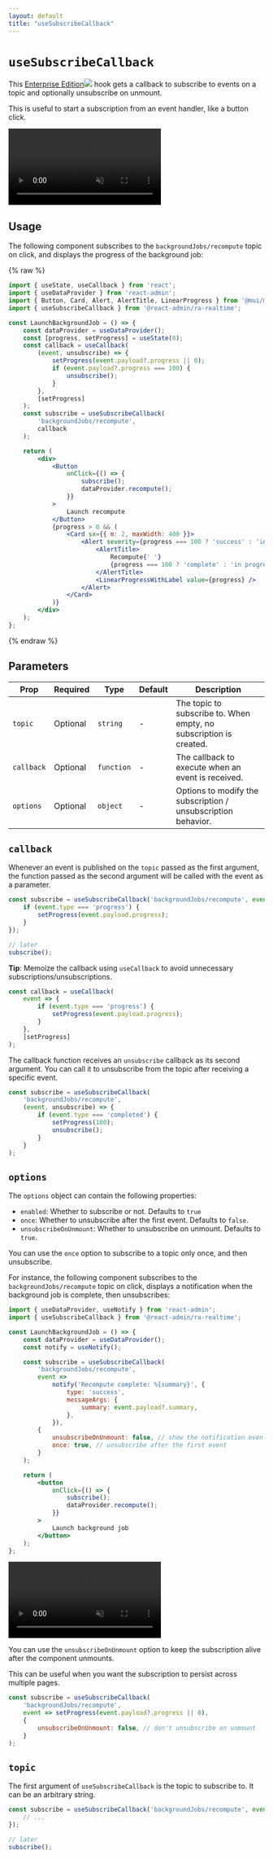 ```yaml
---
layout: default
title: "useSubscribeCallback"
---
```


# `useSubscribeCallback`

This [Enterprise Edition](https://marmelab.com/ra-enterprise)<img class="icon" src="./img/premium.svg" /> hook gets a callback to subscribe to events on a topic and optionally unsubscribe on unmount.

This is useful to start a subscription from an event handler, like a button click.

<video controls autoplay muted loop>
  <source src="./img/useSubscribeCallback.webm" type="video/webm"/>
  Your browser does not support the video tag.
</video>


## Usage

The following component subscribes to the `backgroundJobs/recompute` topic on click, and displays the progress of the background job:

{% raw %}
```jsx
import { useState, useCallback } from 'react';
import { useDataProvider } from 'react-admin';
import { Button, Card, Alert, AlertTitle, LinearProgress } from '@mui/material';
import { useSubscribeCallback } from '@react-admin/ra-realtime';

const LaunchBackgroundJob = () => {
    const dataProvider = useDataProvider();
    const [progress, setProgress] = useState(0);
    const callback = useCallback(
        (event, unsubscribe) => {
            setProgress(event.payload?.progress || 0);
            if (event.payload?.progress === 100) {
                unsubscribe();
            }
        },
        [setProgress]
    );
    const subscribe = useSubscribeCallback(
        'backgroundJobs/recompute',
        callback
    );

    return (
        <div>
            <Button
                onClick={() => {
                    subscribe();
                    dataProvider.recompute();
                }}
            >
                Launch recompute
            </Button>
            {progress > 0 && (
                <Card sx={{ m: 2, maxWidth: 400 }}>
                    <Alert severity={progress === 100 ? 'success' : 'info'}>
                        <AlertTitle>
                            Recompute{' '}
                            {progress === 100 ? 'complete' : 'in progress'}
                        </AlertTitle>
                        <LinearProgressWithLabel value={progress} />
                    </Alert>
                </Card>
            )}
        </div>
    );
};
```
{% endraw %}

## Parameters

| Prop       | Required | Type       | Default | Description                                                        |
| ---------- | -------- | ---------- | ------- | ------------------------------------------------------------------ |
| `topic`    | Optional | `string`   | -       | The topic to subscribe to. When empty, no subscription is created. |
| `callback` | Optional | `function` | -       | The callback to execute when an event is received.                 |
| `options`  | Optional | `object`   | -       | Options to modify the subscription / unsubscription behavior.      |

## `callback`

Whenever an event is published on the `topic` passed as the first argument, the function passed as the second argument will be called with the event as a parameter.

```jsx
const subscribe = useSubscribeCallback('backgroundJobs/recompute', event => {
    if (event.type === 'progress') {
        setProgress(event.payload.progress);
    }
});

// later
subscribe();
```

**Tip**: Memoize the callback using `useCallback` to avoid unnecessary subscriptions/unsubscriptions.

```jsx
const callback = useCallback(
    event => {
        if (event.type === 'progress') {
            setProgress(event.payload.progress);
        }
    },
    [setProgress]
);
```

The callback function receives an `unsubscribe` callback as its second argument. You can call it to unsubscribe from the topic after receiving a specific event.

```jsx
const subscribe = useSubscribeCallback(
    'backgroundJobs/recompute',
    (event, unsubscribe) => {
        if (event.type === 'completed') {
            setProgress(100);
            unsubscribe();
        }
    }
);
```

## `options`

The `options` object can contain the following properties:

-   `enabled`: Whether to subscribe or not. Defaults to `true`
-   `once`: Whether to unsubscribe after the first event. Defaults to `false`.
-   `unsubscribeOnUnmount`: Whether to unsubscribe on unmount. Defaults to `true`.

You can use the `once` option to subscribe to a topic only once, and then unsubscribe.

For instance, the following component subscribes to the `backgroundJobs/recompute` topic on click, displays a notification when the background job is complete, then unsubscribes:

```jsx
import { useDataProvider, useNotify } from 'react-admin';
import { useSubscribeCallback } from '@react-admin/ra-realtime';

const LaunchBackgroundJob = () => {
    const dataProvider = useDataProvider();
    const notify = useNotify();

    const subscribe = useSubscribeCallback(
        'backgroundJobs/recompute',
        event =>
            notify('Recompute complete: %{summary}', {
                type: 'success',
                messageArgs: {
                    summary: event.payload?.summary,
                },
            }),
        {
            unsubscribeOnUnmount: false, // show the notification even if the user navigates away
            once: true, // unsubscribe after the first event
        }
    );

    return (
        <button
            onClick={() => {
                subscribe();
                dataProvider.recompute();
            }}
        >
            Launch background job
        </button>
    );
};
```

<video controls autoplay muted loop>
  <source src="./img/useSubscribeOnceCallback.webm" type="video/webm"/>
  Your browser does not support the video tag.
</video>


You can use the `unsubscribeOnUnmount` option to keep the subscription alive after the component unmounts.

This can be useful when you want the subscription to persist across multiple pages.

```jsx
const subscribe = useSubscribeCallback(
    'backgroundJobs/recompute',
    event => setProgress(event.payload?.progress || 0),
    {
        unsubscribeOnUnmount: false, // don't unsubscribe on unmount
    }
);
```

## `topic`

The first argument of `useSubscribeCallback` is the topic to subscribe to. It can be an arbitrary string.

```jsx
const subscribe = useSubscribeCallback('backgroundJobs/recompute', event => {
    // ...
});

// later
subscribe();
```
